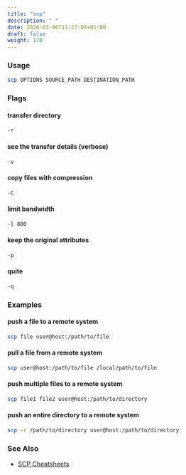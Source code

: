 ```yaml
---
title: "scp"
description: " "
date: 2020-03-06T11:27:03+01:00
draft: false
weight: 170
---
```


### Usage

```bash
scp OPTIONS SOURCE_PATH DESTINATION_PATH
```

### Flags

#### transfer directory

```bash
-r
```

#### see the transfer details (verbose)

```bash
-v
```

#### copy files with compression

```bash
-C
```

#### limit bandwidth

```bash
-l 800
```

#### keep the original attributes

```bash
-p
```

#### quite

```bash
-q
```

### Examples

#### push a file to a remote system

```bash
scp file user@host:/path/to/file
```

#### pull a file from a remote system

```bash
scp user@host:/path/to/file /local/path/to/file
```

#### push multiple files to a remote system

```bash
scp file1 file2 user@host:/path/to/directory
```

#### push an entire directory to a remote system

```bash
scp -r /path/to/directory user@host:/path/to/directory
```

### See Also

* [SCP Cheatsheets](https://github.com/rstacruz/cheatsheets/blob/master/scp.md)
